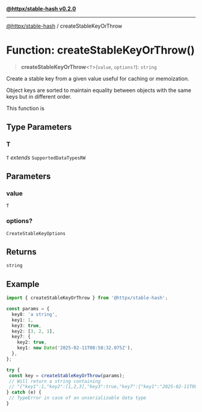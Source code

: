 [**@httpx/stable-hash v0.2.0**](../README.md)

***

[@httpx/stable-hash](../README.md) / createStableKeyOrThrow

# Function: createStableKeyOrThrow()

> **createStableKeyOrThrow**\<`T`\>(`value`, `options?`): `string`

Create a stable key from a given value useful for caching or memoization.

Object keys are sorted to maintain equality between objects with
the same keys but in different order.

This function is

## Type Parameters

### T

`T` *extends* `SupportedDataTypesRW`

## Parameters

### value

`T`

### options?

`CreateStableKeyOptions`

## Returns

`string`

## Example

```typescript
import { createStableKeyOrThrow } from '@httpx/stable-hash';

const params = {
  key8: 'a string',
  key1: 1,
  key3: true,
  key2: [3, 2, 1],
  key7: {
    key2: true,
    key1: new Date('2025-02-11T08:58:32.075Z'),
  },
};

try {
 const key = createStableKeyOrThrow(params);
 // Will return a string containing
 // "{"key1":1,"key2":[1,2,3],"key3":true,"key7":{"key1":"2025-02-11T08:58:32.075Z","key2":true},"key8":"a string"}"
} catch (e) {
 // TypeError in case of an unserializable data type
}
```
